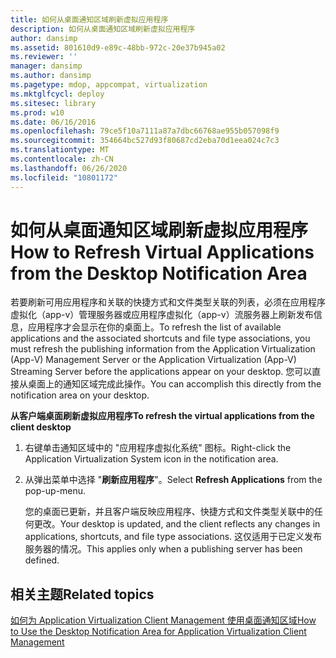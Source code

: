 ```yaml
---
title: 如何从桌面通知区域刷新虚拟应用程序
description: 如何从桌面通知区域刷新虚拟应用程序
author: dansimp
ms.assetid: 801610d9-e89c-48bb-972c-20e37b945a02
ms.reviewer: ''
manager: dansimp
ms.author: dansimp
ms.pagetype: mdop, appcompat, virtualization
ms.mktglfcycl: deploy
ms.sitesec: library
ms.prod: w10
ms.date: 06/16/2016
ms.openlocfilehash: 79ce5f10a7111a87a7dbc66768ae955b057098f9
ms.sourcegitcommit: 354664bc527d93f80687cd2eba70d1eea024c7c3
ms.translationtype: MT
ms.contentlocale: zh-CN
ms.lasthandoff: 06/26/2020
ms.locfileid: "10801172"
---
```

# <span data-ttu-id="78315-103">如何从桌面通知区域刷新虚拟应用程序</span><span class="sxs-lookup"><span data-stu-id="78315-103">How to Refresh Virtual Applications from the Desktop Notification Area</span></span>


<span data-ttu-id="78315-104">若要刷新可用应用程序和关联的快捷方式和文件类型关联的列表，必须在应用程序虚拟化（app-v）管理服务器或应用程序虚拟化（app-v）流服务器上刷新发布信息，应用程序才会显示在你的桌面上。</span><span class="sxs-lookup"><span data-stu-id="78315-104">To refresh the list of available applications and the associated shortcuts and file type associations, you must refresh the publishing information from the Application Virtualization (App-V) Management Server or the Application Virtualization (App-V) Streaming Server before the applications appear on your desktop.</span></span> <span data-ttu-id="78315-105">您可以直接从桌面上的通知区域完成此操作。</span><span class="sxs-lookup"><span data-stu-id="78315-105">You can accomplish this directly from the notification area on your desktop.</span></span>

**<span data-ttu-id="78315-106">从客户端桌面刷新虚拟应用程序</span><span class="sxs-lookup"><span data-stu-id="78315-106">To refresh the virtual applications from the client desktop</span></span>**

1.  <span data-ttu-id="78315-107">右键单击通知区域中的 "应用程序虚拟化系统" 图标。</span><span class="sxs-lookup"><span data-stu-id="78315-107">Right-click the Application Virtualization System icon in the notification area.</span></span>

2.  <span data-ttu-id="78315-108">从弹出菜单中选择 "**刷新应用程序**"。</span><span class="sxs-lookup"><span data-stu-id="78315-108">Select **Refresh Applications** from the pop-up-menu.</span></span>

    <span data-ttu-id="78315-109">您的桌面已更新，并且客户端反映应用程序、快捷方式和文件类型关联中的任何更改。</span><span class="sxs-lookup"><span data-stu-id="78315-109">Your desktop is updated, and the client reflects any changes in applications, shortcuts, and file type associations.</span></span> <span data-ttu-id="78315-110">这仅适用于已定义发布服务器的情况。</span><span class="sxs-lookup"><span data-stu-id="78315-110">This applies only when a publishing server has been defined.</span></span>

## <span data-ttu-id="78315-111">相关主题</span><span class="sxs-lookup"><span data-stu-id="78315-111">Related topics</span></span>


[<span data-ttu-id="78315-112">如何为 Application Virtualization Client Management 使用桌面通知区域</span><span class="sxs-lookup"><span data-stu-id="78315-112">How to Use the Desktop Notification Area for Application Virtualization Client Management</span></span>](how-to-use-the-desktop-notification-area-for-application-virtualization-client-management.md)

 

 





